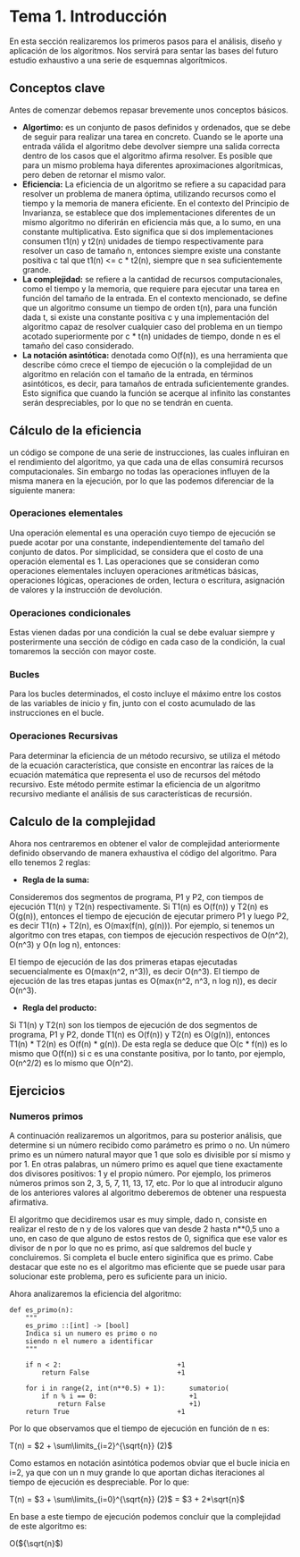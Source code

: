 # Tema 1. Introducción

En esta sección realizaremos los primeros pasos para el análisis, diseño y aplicación de los algoritmos. Nos servirá para sentar las bases del futuro estudio exhaustivo a una serie de esquemnas algorítmicos.

## Conceptos clave

Antes de comenzar debemos repasar brevemente unos conceptos básicos.

- **Algortimo:** es un conjunto de pasos definidos y ordenados, que se debe de seguir para realizar una tarea en concreto. Cuando se le aporte una entrada válida el algoritmo debe devolver siempre una salida correcta dentro de los casos que el algoritmo afirma resolver. Es posible que para un mismo problema haya diferentes aproximaciones algorítmicas, pero deben de retornar el mismo valor.
- **Eficiencia:** La eficiencia de un algoritmo se refiere a su capacidad para resolver un problema de manera óptima, utilizando recursos como el tiempo y la memoria de manera eficiente. En el contexto del Principio de Invarianza, se establece que dos implementaciones diferentes de un mismo algoritmo no diferirán en eficiencia más que, a lo sumo, en una constante multiplicativa. Esto significa que si dos implementaciones consumen t1(n) y t2(n) unidades de tiempo respectivamente para resolver un caso de tamaño n, entonces siempre existe una constante positiva c tal que t1(n) <= c * t2(n), siempre que n sea suficientemente grande.
- **La complejidad:** se refiere a la cantidad de recursos computacionales, como el tiempo y la memoria, que requiere para ejecutar una tarea en función del tamaño de la entrada. En el contexto mencionado, se define que un algoritmo consume un tiempo de orden t(n), para una función dada t, si existe una constante positiva c y una implementación del algoritmo capaz de resolver cualquier caso del problema en un tiempo acotado superiormente por c * t(n) unidades de tiempo, donde n es el tamaño del caso considerado.
- **La notación asintótica:** denotada como O(f(n)), es una herramienta que describe cómo crece el tiempo de ejecución o la complejidad de un algoritmo en relación con el tamaño de la entrada, en términos asintóticos, es decir, para tamaños de entrada suficientemente grandes. Esto significa que cuando la función se acerque al infinito las constantes serán despreciables, por lo que no se tendrán en cuenta.

## Cálculo de la eficiencia

un código se compone de una serie de instrucciones, las cuales influiran en el rendimiento del algoritmo, ya que cada una de ellas consumirá recursos computacionales. Sin embargo no todas las operaciones influyen de la misma manera en la ejecución, por lo que las podemos diferenciar de la siguiente manera:

### Operaciones elementales
Una operación elemental es una operación cuyo tiempo de ejecución se puede acotar por una constante, independientemente del tamaño del conjunto de datos. Por simplicidad, se considera que el costo de una operación elemental es 1.
Las operaciones que se consideran como operaciones elementales incluyen operaciones aritméticas básicas, operaciones lógicas, operaciones de orden, lectura o escritura, asignación de valores y la instrucción de devolución.

### Operaciones condicionales
Estas vienen dadas por una condición la cual se debe evaluar siempre y posterirmente una sección de código en cada caso de la condición, la cual tomaremos la sección con mayor coste.

### Bucles
Para los bucles determinados, el costo incluye el máximo entre los costos de las variables de inicio y fin, junto con el costo acumulado de las instrucciones en el bucle.

### Operaciones Recursivas
Para determinar la eficiencia de un método recursivo, se utiliza el método de la ecuación característica, que consiste en encontrar las raíces de la ecuación matemática que representa el uso de recursos del método recursivo. Este método permite estimar la eficiencia de un algoritmo recursivo mediante el análisis de sus características de recursión.

## Calculo de la complejidad

Ahora nos centraremos en obtener el valor de complejidad anteriormente definido observando de manera exhaustiva el código del algoritmo. Para ello tenemos 2 reglas:

- **Regla de la suma:**

Consideremos dos segmentos de programa, P1 y P2, con tiempos de ejecución T1(n) y T2(n) respectivamente. Si T1(n) es O(f(n)) y T2(n) es O(g(n)), entonces el tiempo de ejecución de ejecutar primero P1 y luego P2, es decir T1(n) + T2(n), es O(max(f(n), g(n))). Por ejemplo, si tenemos un algoritmo con tres etapas, con tiempos de ejecución respectivos de O(n^2), O(n^3) y O(n log n), entonces:

El tiempo de ejecución de las dos primeras etapas ejecutadas secuencialmente es O(max(n^2, n^3)), es decir O(n^3).
El tiempo de ejecución de las tres etapas juntas es O(max(n^2, n^3, n log n)), es decir O(n^3).

- **Regla del producto:**
  
Si T1(n) y T2(n) son los tiempos de ejecución de dos segmentos de programa, P1 y P2, donde T1(n) es O(f(n)) y T2(n) es O(g(n)), entonces T1(n) * T2(n) es O(f(n) * g(n)). De esta regla se deduce que O(c * f(n)) es lo mismo que O(f(n)) si c es una constante positiva, por lo tanto, por ejemplo, O(n^2/2) es lo mismo que O(n^2).

## Ejercicios

### Numeros primos 

A continuación realizaremos un algoritmos, para su posterior análisis, que determine si un número recibido como parámetro es primo o no. 
Un número primo es un número natural mayor que 1 que solo es divisible por sí mismo y por 1. En otras palabras, un número primo es aquel que tiene exactamente dos divisores positivos: 1 y el propio número. Por ejemplo, los primeros números primos son 2, 3, 5, 7, 11, 13, 17, etc.
Por lo que al introducir alguno de los anteriores valores al algoritmo deberemos de obtener una respuesta afirmativa.

El algoritmo que decidiremos usar es muy simple, dado n, consiste en realizar el resto de n y de los valores que van desde 2 hasta n**0,5 uno a uno, en caso de que alguno de estos restos de 0, significa que ese valor es divisor de n por lo que no es primo, así que saldremos del bucle y concluiremos. Si completa el bucle entero siginifica que es primo.
Cabe destacar que este no es el algoritmo mas eficiente que se puede usar para solucionar este problema, pero es suficiente para un inicio.

Ahora analizaremos la eficiencia del algoritmo:

```python=
def es_primo(n):
    """
    es_primo ::[int] -> [bool]
    Indica si un numero es primo o no
    siendo n el numero a identificar
    """
    
    if n < 2:                             +1
        return False                      +1

    for i in range(2, int(n**0.5) + 1):      sumatorio(   
        if n % i == 0:                       +1
            return False                     +1)
    return True                           +1
```

Por lo que observamos que el tiempo de ejecución en función de n es:

T(n) = $2 + \sum\limits_{i=2}^{\sqrt{n}} (2)$

Como estamos en notación asintótica podemos obviar que el bucle inicia en i=2, ya que con un n muy grande lo que aportan dichas iteraciones al tiempo de ejecución es despreciable.
Por lo que:

T(n) = $3 + \sum\limits_{i=0}^{\sqrt{n}} (2)$ = $3 + 2*\sqrt{n}$

En base a este tiempo de ejecución podemos concluir que la complejidad de este algoritmo es:

O(${\sqrt{n}$)



